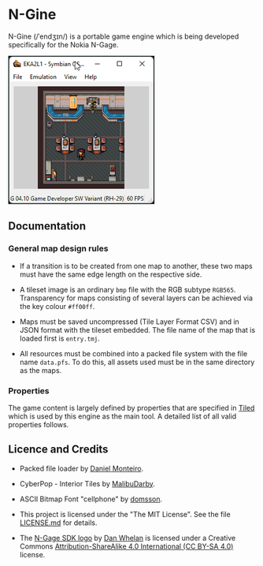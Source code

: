 # N-Gine

N-Gine (/ˈendʒɪn/) is a portable game engine which is being developed
specifically for the Nokia N-Gage.

[![N-Gine preview](https://raw.githubusercontent.com/ngagesdk/n-gine/master/media/n-gine-preview.gif)](https://raw.githubusercontent.com/ngagesdk/n-gine/master/media/n-gine-preview.gif?raw=true "N-Gine preview")

## Documentation

### General map design rules

- If a transition is to be created from one map to another, these two
  maps must have the same edge length on the respective side.

- A tileset image is an ordinary `bmp` file with the RGB subtype
  `RGB565`.  Transparency for maps consisting of several layers can be
  achieved via the key colour `#ff00ff`.

- Maps must be saved uncompressed (Tile Layer Format CSV) and in JSON
  format with the tileset embedded.  The file name of the map that is
  loaded first is `entry.tmj`.

- All resources must be combined into a packed file system with the file
  name `data.pfs`.  To do this, all assets used must be in the same
  directory as the maps.

### Properties

The game content is largely defined by properties that are specified in
[Tiled](https://www.mapeditor.org) which is used by this engine as the
main tool. A detailed list of all valid properties follows.

## Licence and Credits

- Packed file loader by [Daniel
  Monteiro](https://montyontherun.itch.io/).

- CyberPop - Interior Tiles by
  [MalibuDarby](https://malibudarby.itch.io/cyberpop-interior-tiles).

- ASCII Bitmap Font "cellphone" by
  [domsson](https://opengameart.org/content/ascii-bitmap-font-cellphone).

- This project is licensed under the "The MIT License".  See the file
  [LICENSE.md](LICENSE.md) for details.

- The [N-Gage SDK logo](media/) by [Dan Whelan](https://danwhelan.ie) is
  licensed under a Creative Commons [Attribution-ShareAlike 4.0
  International (CC BY-SA
  4.0)](https://creativecommons.org/licenses/by-sa/4.0/) license.
